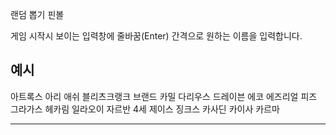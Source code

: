 랜덤 뽑기 핀볼

게임 시작시 보이는 입력창에 줄바꿈(Enter) 간격으로 원하는 이름을 입력합니다.

예시
-----

아트록스
아리
애쉬
블리츠크랭크
브랜드
카밀
다리우스
드레이븐
에코
에즈리얼
피즈
그라가스
헤카림
일라오이
자르반 4세
제이스
징크스
카사딘
카이사
카르마

-----

